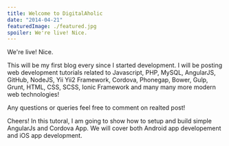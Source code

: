 ```yaml
---
title: Welcome to DigitalAholic
date: "2014-04-21"
featuredImage: ./featured.jpg
spoiler: We're live! Nice.
---
```


We're live! Nice.

<!-- end -->

This will be my first blog every since I started development. I will be posting web development tutorials related to Javascript, PHP, MySQL, AngularJS, GitHub, NodeJS, Yii Yii2 Framework, Cordova, Phonegap, Bower, Gulp, Grunt, HTML, CSS, SCSS, Ionic Framework and many many more modern web technologies!

Any questions or queries feel free to comment on realted post!

Cheers!
In this tutoral, I am going to show how to setup and build simple AngularJs and Cordova App.
We will cover both Android app developement and iOS app development.